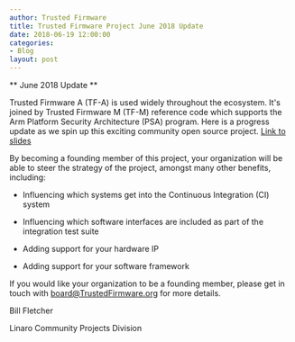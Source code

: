 ```yaml
---
author: Trusted Firmware
title: Trusted Firmware Project June 2018 Update 
date: 2018-06-19 12:00:00
categories:
- Blog
layout: post
---
```


** June 2018 Update **

Trusted Firmware A (TF-A) is used widely throughout the ecosystem. It's joined by Trusted Firmware M (TF-M) reference code which supports the Arm Platform Security Architecture (PSA) program. Here is a progress update as we spin up this exciting community open source project. [Link to slides](/docs/TrustedFirmware-Update-June2018.pdf)

By becoming a founding member of this project, your organization will be able to steer the strategy of the project, amongst many other benefits, including:

- Influencing which systems get into the Continuous Integration (CI) system

- Influencing which software interfaces are included as part of the integration test suite

- Adding support for your hardware IP

- Adding support for your software framework

If you would like your organization to be a founding member, please get in touch with board@TrustedFirmware.org for more details.


Bill Fletcher

Linaro Community Projects Division
